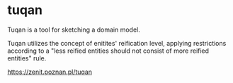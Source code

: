 # tuqan

Tuqan is a tool for sketching a domain model.

Tuqan utilizes the concept of enitites' reification level, applying restrictions
according to a "less reified entities should not consist of more reified entities" rule.

https://zenit.poznan.pl/tuqan
